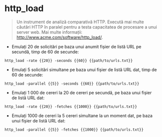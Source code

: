 # http_load

> Un instrument de analiză comparativă HTTP.
> Execută mai multe căutări HTTP în paralel pentru a testa capacitatea de procesare a unui server web.
> Mai multe informații: <http://www.acme.com/software/http_load/>.

- Emulați 20 de solicitări pe baza unui anumit fișier de listă URL pe secundă, timp de 60 de secunde:

`http_load -rate {{20}} -seconds {{60}} {{path/to/urls.txt}}`

- Emulați 5 solicitări simultane pe baza unui fișier de listă URL dat, timp de 60 de secunde:

`http_load -parallel {{5}} -seconds {{60}} {{path/to/urls.txt}}`

- Emulați 1 000 de cereri la 20 de cereri pe secundă, pe baza unui fișier de listă URL dat:

`http_load -rate {{20}} -fetches {{1000}} {{path/to/urls.txt}}`

- Emulați 1000 de cereri la 5 cereri simultane la un moment dat, pe baza unui fișier de listă URL dat:

`http_load -parallel {{5}} -fetches {{1000}} {{path/to/urls.txt}}`

